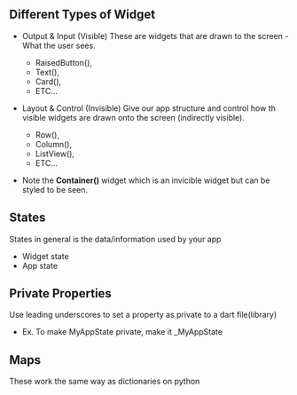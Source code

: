 ## Different Types of Widget

- Output & Input (Visible)
  These are widgets that are drawn to the screen - What the user sees.
  - RaisedButton(),
  - Text(),
  - Card(),
  - ETC...
- Layout & Control (Invisible)
  Give our app structure and control how th visible widgets are drawn onto the screen
  (indirectly visible).
  - Row(),
  - Column(),
  - ListView(),
  - ETC...

- Note the **Container()** widget which is an invicible widget but can be styled to be seen.

## States
States in general is the data/information used by your app
- Widget state
- App state

## Private Properties
Use leading underscores to set a property as private to a dart file(library)
- Ex. To make MyAppState private, make it _MyAppState

## Maps
These work the same way as dictionaries on python